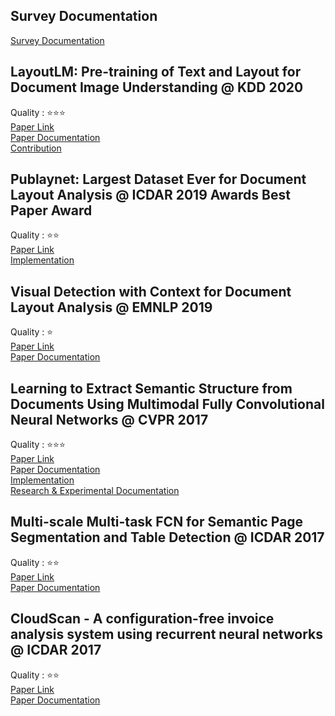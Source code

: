 ## Survey Documentation
[Survey Documentation](https://github.com/Noba1anc3/Document-Analysis-Recognition/blob/master/Survey.md)

## LayoutLM: Pre-training of Text and Layout for Document Image Understanding @ KDD 2020
Quality : ⭐⭐⭐  
[Paper Link](https://arxiv.org/pdf/1912.13318)  
[Paper Documentation](https://github.com/Noba1anc3/Document-Analysis-Recognition/blob/master/LayoutLM:%20Pre-training%20of%20Text%20and%20Layout%20for%20Document%20Image%20Understanding.md)  
[Contribution]()

## Publaynet: Largest Dataset Ever for Document Layout Analysis @ ICDAR 2019 Awards Best Paper Award
Quality : ⭐⭐  
[Paper Link](https://arxiv.org/pdf/1908.07836)  
[Implementation](https://github.com/Noba1anc3/Publaynet)

## Visual Detection with Context for Document Layout Analysis @ EMNLP 2019
Quality : ⭐  
[Paper Link](https://www.aclweb.org/anthology/D19-1348.pdf)  
[Paper Documentation](https://github.com/Noba1anc3/Document-Analysis-Recognition/blob/master/Visual%20Detection%20with%20Context%20for%20Document%20Layout%20Analysis.md)

## Learning to Extract Semantic Structure from Documents Using Multimodal Fully Convolutional Neural Networks @ CVPR 2017
Quality : ⭐⭐⭐  
[Paper Link](https://arxiv.org/pdf/1706.02337)  
[Paper Documentation](https://github.com/Noba1anc3/MFCN/wiki/MFCNN-Paper-Documentation)  
[Implementation](https://github.com/Noba1anc3/MFCNN)  
[Research & Experimental Documentation](https://github.com/Noba1anc3/MFCNN/wiki/Layout-Analysis)

## Multi-scale Multi-task FCN for Semantic Page Segmentation and Table Detection @ ICDAR 2017
Quality : ⭐⭐  
[Paper Link](https://arxiv.org/pdf/)  
[Paper Documentation](https://github.com/Noba1anc3/Document-Analysis-Recognition/blob/master/Multi-scale%20Multi-task%20FCN%20for%20Semantic%20Page%20Segmentation%20and%20Table%20Detection.md)

## CloudScan - A configuration-free invoice analysis system using recurrent neural networks @ ICDAR 2017
Quality : ⭐⭐  
[Paper Link](https://arxiv.org/pdf/1708.07403)  
[Paper Documentation](https://github.com/Noba1anc3/Document-Analysis-Recognition/blob/master/CloudScan%20-%20A%20configuration-free%20invoice%20analysis%20system%20using%20recurrent%20neural%20networks%20@%20ICDAR%202018.md)
